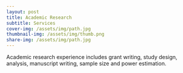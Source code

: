 ```yaml
---
layout: post
title: Academic Research
subtitle: Services
cover-img: /assets/img/path.jpg
thumbnail-img: /assets/img/thumb.png
share-img: /assets/img/path.jpg
---
```


Academic research experience includes grant writing, study design, analysis, manuscript writing, sample size and power estimation.
